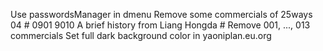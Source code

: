 Use passwordsManager in dmenu
Remove some commercials of 25ways
04 # 0901 9010
A brief history from Liang Hongda # Remove 001, ..., 013 commercials
Set full dark background color in yaoniplan.eu.org
